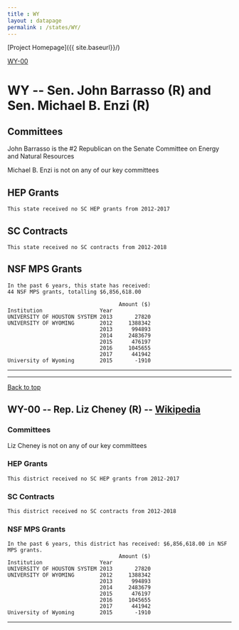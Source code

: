 ```yaml
---
title : WY
layout : datapage
permalink : /states/WY/
---
```

<a name="top"></a>
[Project Homepage]({{ site.baseurl}}/)


[WY-00](#WY-00)  

# WY -- Sen. John Barrasso (R) and  Sen. Michael B. Enzi (R)
## Committees
John Barrasso is the #2 Republican on the Senate Committee on Energy and Natural Resources 

Michael B. Enzi is not on any of our key committees 

## HEP Grants
```
This state received no SC HEP grants from 2012-2017
```
## SC Contracts
```
This state received no SC contracts from 2012-2018
```
## NSF MPS Grants
```
In the past 6 years, this state has received:
44 NSF MPS grants, totalling $6,856,618.00
 
                                   Amount ($)
Institution                  Year            
UNIVERSITY OF HOUSTON SYSTEM 2013       27820
UNIVERSITY OF WYOMING        2012     1388342
                             2013      994893
                             2014     2483679
                             2015      476197
                             2016     1045655
                             2017      441942
University of Wyoming        2015       -1910
```
---
---
<a name="WY-00"></a>
[Back to top](#top)
## WY-00 -- Rep. Liz Cheney (R) -- [Wikipedia](https://en.wikipedia.org/wiki/WY-00)
### Committees
Liz Cheney is not on any of our key committees 

### HEP Grants
```
This district received no SC HEP grants from 2012-2017
```
### SC Contracts
```
This district received no SC contracts from 2012-2018
```
### NSF MPS Grants
```
In the past 6 years, this district has received: $6,856,618.00 in NSF MPS grants.
                                   Amount ($)
Institution                  Year            
UNIVERSITY OF HOUSTON SYSTEM 2013       27820
UNIVERSITY OF WYOMING        2012     1388342
                             2013      994893
                             2014     2483679
                             2015      476197
                             2016     1045655
                             2017      441942
University of Wyoming        2015       -1910
```
---
